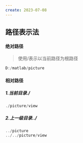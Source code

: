 ```yaml
---
create: 2023-07-08
---
```

## 路径表示法

#### 绝对路径

> 使用/表示以当前路径为根路径

```c
D:/matlab/picture
```

#### 相对路径

##### 1.当前目录./

```c
./picture/view
```

##### 2.上一级目录../

```c
../picture
../../picture/view
```

